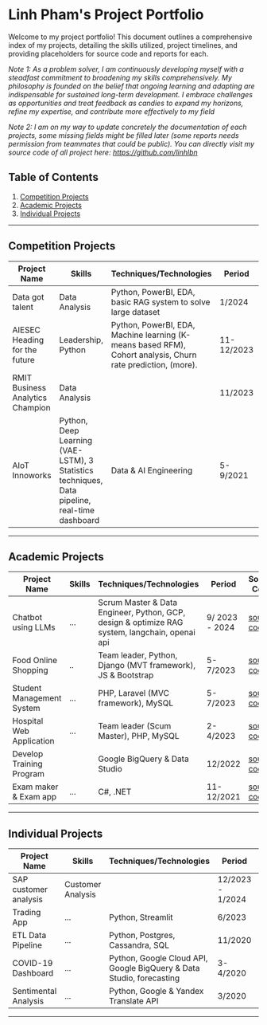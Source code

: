 # Linh Pham's Project Portfolio

Welcome to my project portfolio! This document outlines a comprehensive index of my projects, detailing the skills utilized, project timelines, and providing placeholders for source code and reports for each. 


*Note 1: As a problem solver, I am continuously developing myself with a steadfast commitment to broadening my skills comprehensively. My philosophy is founded on the belief that ongoing learning and adapting are indispensable for sustained long-term development. I embrace challenges as opportunities and treat feedback as candies to expand my horizons, refine my expertise, and contribute more effectively to my field*

*Note 2: I am on my way to update concretely the documentation of each projects, some missing fields might be filled later (some reports needs permission from teammates that could be public). You can directly visit my source code of all project here: https://github.com/linhlbn*

## Table of Contents

1. [Competition Projects](#competition-projects)
2. [Academic Projects](#academic-projects)
3. [Individual Projects](#individual-projects)

---

## Competition Projects

| Project Name                     | Skills               | Techniques/Technologies                                           | Period   | Source Code     | Report       |
|----------------------------------|----------------------|-------------------------------------------------------------------|----------|-----------------|--------------|
| Data got talent                  | Data Analysis               | Python, PowerBI, EDA, basic RAG system to solve large dataset                                | 1/2024   | N/A | N/A |
| AIESEC Heading for the future    | Leadership, Python   | Python, PowerBI, EDA, Machine learning (K-means based RFM), Cohort analysis, Churn rate prediction, (more).                     | 11-12/2023 | [source code](https://github.com/linhlbn?tab=repositories) | [report](#) |
| RMIT Business Analytics Champion | Data Analysis        |                                                                    | 11/2023  | N/A | N/A |
| AIoT Innoworks                   | Python, Deep Learning (VAE-LSTM), 3 Statistics techniques, Data pipeline, real-time dashboard		          | Data & AI Engineering                                              | 5-9/2021   | soon | soon |

---

## Academic Projects

| Project Name                   | Skills               | Techniques/Technologies                                      | Period       | Source Code     | Report       |
|--------------------------------|----------------------|-------------------------------------------------------------|--------------|-----------------|--------------|
| Chatbot using LLMs             | ...               | Scrum Master & Data Engineer, Python, GCP, design & optimize RAG system, langchain, openai api                           | 9/ 2023 - 2024 | [source code](https://github.com/linhlbn?tab=repositories) | [report](#) |
| Food Online Shopping           | ..               | Team leader, Python, Django (MVT framework), JS & Bootstrap                                      | 5-7/2023     | [source code](https://github.com/linhlbn?tab=repositories) | N/A |
| Student Management System      | ...                  | PHP, Laravel (MVC framework), MySQL                                               | 5-7/2023     | [source code](https://github.com/linhlbn?tab=repositories) | N/A |
| Hospital Web Application       | ...                  | Team leader (Scum Master), PHP, MySQL                                         | 2-4/2023     | [source code](https://github.com/linhlbn?tab=repositories) | N/A |
| Develop Training Program       |                      | Google BigQuery & Data Studio                                | 12/2022      | [source code](https://github.com/linhlbn?tab=repositories) | N/A |
| Exam maker & Exam app          | ...                   | C#, .NET                                                         | 11-12/2021   | [source code](https://github.com/linhlbn?tab=repositories) | N/A |

---

## Individual Projects

| Project Name                 | Skills                 | Techniques/Technologies                                    | Period  | Source Code     | Report       |
|------------------------------|------------------------|------------------------------------------------------------|---------|-----------------|--------------|
| SAP customer analysis        | Customer Analysis         |                                                             | 12/2023 - 1/2024  | N/A | soon |
| Trading App                  | ...                 | Python, Streamlit                                                   | 6/2023  | [source code](https://github.com/linhlbn?tab=repositories) | N/A |
| ETL Data Pipeline            | ...                 | Python, Postgres, Cassandra, SQL                                    | 11/2020 | [source code](https://github.com/linhlbn?tab=repositories) | N/A |
| COVID-19 Dashboard           | ...                 | Python, Google Cloud API, Google BigQuery & Data Studio, forecasting                  | 3-4/2020 | [source code](https://github.com/linhlbn?tab=repositories) | [report](https://lookerstudio.google.com/u/0/reporting/4a60dfc8-b3d8-4148-838c-4ef6b5fc28c8/page/wSoOB?s=qSPC32qTzPs) |
| Sentimental Analysis         | ...                 | Python, Google & Yandex Translate API                             | 3/2020  | [source code](https://github.com/linhlbn?tab=repositories) | N/A |

---
